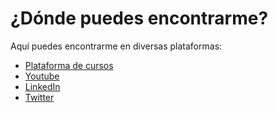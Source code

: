 # ¿Dónde puedes encontrarme?

Aquí puedes encontrarme en diversas plataformas:

- [Plataforma de cursos](https://productomania.io)
- [Youtube](https://www.youtube.com/@productomania)
- [LinkedIn](https://www.linkedin.com/in/juan-echeverria-arteaga/)
- [Twitter](https://x.com/JuanEcheverrria)

